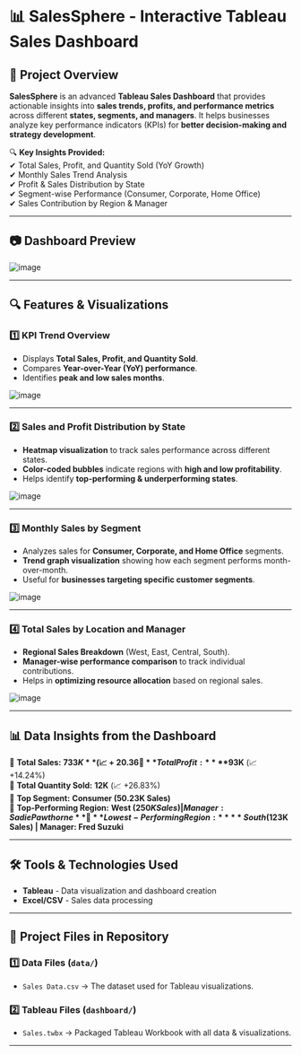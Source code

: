 # 📊 SalesSphere - Interactive Tableau Sales Dashboard  

## 🚀 Project Overview  
**SalesSphere** is an advanced **Tableau Sales Dashboard** that provides actionable insights into **sales trends, profits, and performance metrics** across different **states, segments, and managers**. It helps businesses analyze key performance indicators (KPIs) for **better decision-making and strategy development**.  

🔍 **Key Insights Provided:**  
✔ Total Sales, Profit, and Quantity Sold (YoY Growth)  
✔ Monthly Sales Trend Analysis  
✔ Profit & Sales Distribution by State  
✔ Segment-wise Performance (Consumer, Corporate, Home Office)  
✔ Sales Contribution by Region & Manager  

---

## 📷 Dashboard Preview  

![image](https://github.com/user-attachments/assets/7deda7c4-7c6e-471b-a7ae-1d5ee17f418c)
  

---

## 🔍 **Features & Visualizations**  

### **1️⃣ KPI Trend Overview**  
- Displays **Total Sales, Profit, and Quantity Sold**.  
- Compares **Year-over-Year (YoY) performance**.  
- Identifies **peak and low sales months**.  

![image](https://github.com/user-attachments/assets/cce95095-831e-4b3f-ae9d-c17808d17959)

---

### **2️⃣ Sales and Profit Distribution by State**  
- **Heatmap visualization** to track sales performance across different states.  
- **Color-coded bubbles** indicate regions with **high and low profitability**.  
- Helps identify **top-performing & underperforming states**.  

![image](https://github.com/user-attachments/assets/9c7b1037-88b3-4ee8-bd56-6c60b5d62c8c)

---

### **3️⃣ Monthly Sales by Segment**  
- Analyzes sales for **Consumer, Corporate, and Home Office** segments.  
- **Trend graph visualization** showing how each segment performs month-over-month.  
- Useful for **businesses targeting specific customer segments**.  

![image](https://github.com/user-attachments/assets/48f3b9fa-b7dc-46a0-bf6a-f7492534ec9b)

---

### **4️⃣ Total Sales by Location and Manager**  
- **Regional Sales Breakdown** (West, East, Central, South).  
- **Manager-wise performance comparison** to track individual contributions.  
- Helps in **optimizing resource allocation** based on regional sales.  

![image](https://github.com/user-attachments/assets/84b59ffb-24b1-4d72-9f63-86c62c3c0e79)

---

## 📊 **Data Insights from the Dashboard**  

🔹 **Total Sales:** **$733K** (📈 +20.36%)  
🔹 **Total Profit:** **$93K** (📈 +14.24%)  
🔹 **Total Quantity Sold:** **12K** (📈 +26.83%)  
🔹 **Top Segment:** **Consumer (50.23K Sales)**  
🔹 **Top-Performing Region:** **West ($250K Sales) | Manager: Sadie Pawthorne**  
🔹 **Lowest-Performing Region:** **South ($123K Sales) | Manager: Fred Suzuki**  

---

## 🛠️ **Tools & Technologies Used**  

- **Tableau** - Data visualization and dashboard creation  
- **Excel/CSV** - Sales data processing  

---

## 📂 **Project Files in Repository**  

### **1️⃣ Data Files (`data/`)**  
- `Sales Data.csv` → The dataset used for Tableau visualizations.  

### **2️⃣ Tableau Files (`dashboard/`)**  
- `Sales.twbx` → Packaged Tableau Workbook with all data & visualizations.   

---
